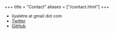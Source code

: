 +++
title = "Contact"
aliases = ["/contact.html"]
+++

- ilyaletre at gmail dot com
- [Twitter](https://twitter.com/ilyaletre)
- [GitHub](https://github.com/utky)

